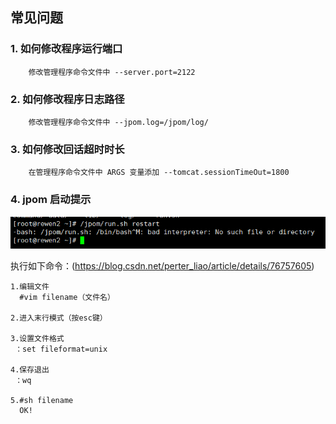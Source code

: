 ## 常见问题

   ### 1. 如何修改程序运行端口
   
        修改管理程序命令文件中 --server.port=2122
        
   ### 2. 如何修改程序日志路径
   
        修改管理程序命令文件中 --jpom.log=/jpom/log/
        
   ### 3. 如何修改回话超时时长
        
        在管理程序命令文件中 ARGS 变量添加 --tomcat.sessionTimeOut=1800
        
   ### 4. jpom 启动提示
   
   ![jpom](/doc/error/ff-unix.png)
    
   执行如下命令：(https://blog.csdn.net/perter_liao/article/details/76757605)
   
    1.编辑文件
      #vim filename（文件名）
      
    2.进入末行模式（按esc键）
    
    3.设置文件格式
     ：set fileformat=unix
     
    4.保存退出
     ：wq
     
    5.#sh filename
      OK!